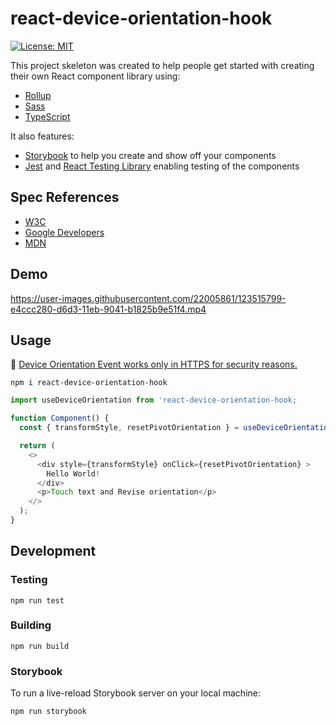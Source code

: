 # react-device-orientation-hook

[![License: MIT](https://img.shields.io/badge/License-MIT-green.svg)](https://opensource.org/licenses/MIT)

This project skeleton was created to help people get started with creating their own React component library using:

- [Rollup](https://github.com/rollup/rollup)
- [Sass](https://sass-lang.com/)
- [TypeScript](https://www.typescriptlang.org/)

It also features:

- [Storybook](https://storybook.js.org/) to help you create and show off your components
- [Jest](https://jestjs.io/) and [React Testing Library](https://github.com/testing-library/react-testing-library) enabling testing of the components

## Spec References
- [W3C](https://www.w3.org/TR/orientation-event/)
- [Google Developers](https://developers.google.com/web/fundamentals/native-hardware/device-orientation)
- [MDN](https://developer.mozilla.org/en-US/docs/Web/API/Window/deviceorientation_event)

## Demo

https://user-images.githubusercontent.com/22005861/123515799-e4ccc280-d6d3-11eb-9041-b1825b9e51f4.mp4


## Usage
📌  [Device Orientation Event works only in HTTPS for security reasons.](https://w3c.github.io/deviceorientation/#security-and-privacy)

```
npm i react-device-orientation-hook
```

```typescript
import useDeviceOrientation from 'react-device-orientation-hook;

function Component() {
  const { transformStyle, resetPivotOrientation } = useDeviceOrientation();

  return (
    <>
      <div style={transformStyle} onClick={resetPivotOrientation} >
        Hello World!
      </div>
      <p>Touch text and Revise orientation</p>
    </>
  );
}
```

## Development

### Testing

```
npm run test
```

### Building

```
npm run build
```

### Storybook

To run a live-reload Storybook server on your local machine:

```
npm run storybook
```
